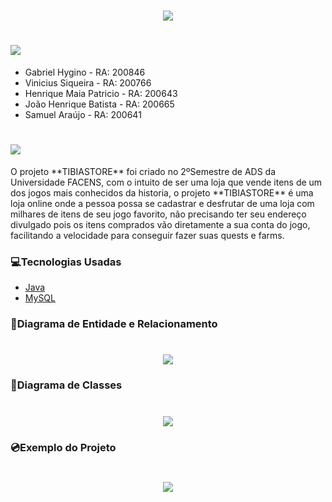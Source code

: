 <h1 align="center">
    <img src="https://ik.imagekit.io/zuztejak0m/map_big_8dVPlgRHeo.png">
</h1>

<h1 >
    <img src="https://ik.imagekit.io/zuztejak0m/teste_YeC6mOWJV.png">
</h1>

- Gabriel Hygino - RA: 200846 
- Vinicius Siqueira - RA: 200766 
- Henrique Maia Patricio - RA: 200643 
- João Henrique Batista - RA: 200665 
- Samuel Araújo - RA: 200641


<h1 >
    <img src="https://ik.imagekit.io/zuztejak0m/Sobre_2yv07Fzb2.png">
</h1>
O projeto **TIBIASTORE** foi criado no 2ºSemestre de ADS da Universidade FACENS, com o intuito de ser uma loja que vende itens de um dos jogos mais conhecidos da historia, o projeto **TIBIASTORE** é uma loja online onde a pessoa possa se cadastrar e desfrutar de uma loja com milhares de itens de seu jogo favorito, não precisando ter seu endereço divulgado pois os itens comprados vão diretamente a sua conta do jogo, facilitando a velocidade para conseguir fazer suas quests e farms. 

### 💻Tecnologias Usadas

- [Java](https://netbeans.org/)
- [MySQL](https://www.mysql.com/)

### 💾Diagrama de Entidade e Relacionamento
<h1 align="center">
    <img src="https://ik.imagekit.io/zuztejak0m/WhatsApp_Image_2020-10-29_at_14.32.35_R9IPkR0zT.jpeg">
</h1>

### 🔑Diagrama de Classes
<h1 align="center">
    <img src="https://ik.imagekit.io/zuztejak0m/BancoCorreto_NsFb5q21e.png">
</h1>

### 💿Exemplo do Projeto

<h1 align="center">
   <img src="https://ik.imagekit.io/zuztejak0m/Hnet-image_BIK81q1iH.gif"> 
</h1>
